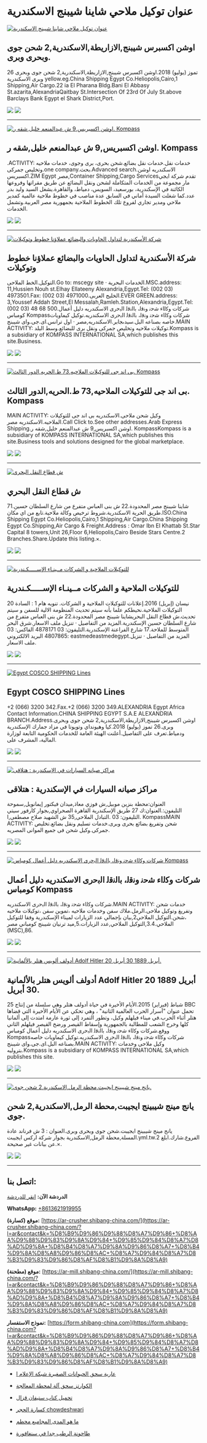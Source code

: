 # عنوان توكيل ملاحي شاينا شيبنج الاسكندرية

<a href="https://swt.shibang-china.com/?l=ar&img&k=%D8%B9%D9%86%D9%88%D8%A7%D9%86+%D8%AA%D9%88%D9%83%D9%8A%D9%84+%D9%85%D9%84%D8%A7%D8%AD%D9%8A+%D8%B4%D8%A7%D9%8A%D9%86%D8%A7+%D8%B4%D9%8A%D8%A8%D9%86%D8%AC+%D8%A7%D9%84%D8%A7%D8%B3%D9%83%D9%86%D8%AF%D8%B1%D9%8A%D8%A9" target="_blank">![عنوان توكيل ملاحي شاينا شيبنج الاسكندرية](http://static.shibang-china.com/all-800x300/767.jpg)</a>

## اوشن اكسبرس شيبنج,الازاريطة,الاسكندرية,2 شحن جوى وبحرى وبرى.
26 تموز (يوليو) 2018.اوشن اكسبرس شيبنج,الازاريطة,الاسكندرية,2 شحن جوى وبحرى وبرى الاسكندرية  yellow.eg.China Shipping Egypt Co.Heliopolis,Cairo,1 Shipping,Air Cargo.22 ia El Pharana Bldg.Bani El Abbasy St.azarita,AlexandriaQaitbay St.Intersection Of 23rd Of July St.above Barclays Bank Egypt el Shark District,Port.


<a href="https://whatsapp.shibangsoft.com/WhatsApp.php" target="_blank" title="WhatsApp">![](http://static.shibang-china.com/icon/whatsapp.png)</a> <a href="https://swt.shibang-china.com/?l=ar&icon&k=%D8%B9%D9%86%D9%88%D8%A7%D9%86+%D8%AA%D9%88%D9%83%D9%8A%D9%84+%D9%85%D9%84%D8%A7%D8%AD%D9%8A+%D8%B4%D8%A7%D9%8A%D9%86%D8%A7+%D8%B4%D9%8A%D8%A8%D9%86%D8%AC+%D8%A7%D9%84%D8%A7%D8%B3%D9%83%D9%86%D8%AF%D8%B1%D9%8A%D8%A9" target="_blank">![](http://static.shibang-china.com/icon/chat-ar.png)</a>

---

<a href="https://swt.shibang-china.com/?l=ar&img&k=%D8%B9%D9%86%D9%88%D8%A7%D9%86+%D8%AA%D9%88%D9%83%D9%8A%D9%84+%D9%85%D9%84%D8%A7%D8%AD%D9%8A+%D8%B4%D8%A7%D9%8A%D9%86%D8%A7+%D8%B4%D9%8A%D8%A8%D9%86%D8%AC+%D8%A7%D9%84%D8%A7%D8%B3%D9%83%D9%86%D8%AF%D8%B1%D9%8A%D8%A9" target="_blank">![اوشن اكسبريس,9 ش عبدالمنعم خليل,شقه ر. Kompass](http://static.shibang-china.com/all-800x300/263.jpg)</a>

## اوشن اكسبريس,9 ش عبدالمنعم خليل,شقه ر. Kompass
.ACTIVITY: خدمات نقل.خدمات نقل بضائع.شحن بحرى، برى وجوى، خدمات ملاحيه وتخليص جمركى.one company.بحث.Advanced search.الاسكندريه اوشن اكسبريس.ZIM Egypt مصر,Container Shipping,Cargo Servicesتقدم شركة ايجي مار مجموعة من الخدمات المتكاملة لشحن ونقل البضائع عن طريق مقراتها وفروعها الكائنة في الإسكندرية، بورسعيد، السويس، دمياط، والقاهرة.يشغل السيد وليد بدر عدد.كما شغلت السيدة أماني في السابق عدة مناصب في خطوط ملاحية عالمية كمدير ملاحي ومدير تجاري لفروع تلك الخطوط الملاحية بجمهورية مصر العربية.وتشمل الخدمات.


<a href="https://whatsapp.shibangsoft.com/WhatsApp.php" target="_blank" title="WhatsApp">![](http://static.shibang-china.com/icon/whatsapp.png)</a> <a href="https://swt.shibang-china.com/?l=ar&icon&k=%D8%B9%D9%86%D9%88%D8%A7%D9%86+%D8%AA%D9%88%D9%83%D9%8A%D9%84+%D9%85%D9%84%D8%A7%D8%AD%D9%8A+%D8%B4%D8%A7%D9%8A%D9%86%D8%A7+%D8%B4%D9%8A%D8%A8%D9%86%D8%AC+%D8%A7%D9%84%D8%A7%D8%B3%D9%83%D9%86%D8%AF%D8%B1%D9%8A%D8%A9" target="_blank">![](http://static.shibang-china.com/icon/chat-ar.png)</a>

---

<a href="https://swt.shibang-china.com/?l=ar&img&k=%D8%B9%D9%86%D9%88%D8%A7%D9%86+%D8%AA%D9%88%D9%83%D9%8A%D9%84+%D9%85%D9%84%D8%A7%D8%AD%D9%8A+%D8%B4%D8%A7%D9%8A%D9%86%D8%A7+%D8%B4%D9%8A%D8%A8%D9%86%D8%AC+%D8%A7%D9%84%D8%A7%D8%B3%D9%83%D9%86%D8%AF%D8%B1%D9%8A%D8%A9" target="_blank">![شركة الأسكندرية لتداول الحاويات والبضائع عملاؤنا خطوط وتوكيلات](http://static.shibang-china.com/all-800x300/894.jpg)</a>

## شركة الأسكندرية لتداول الحاويات والبضائع عملاؤنا خطوط وتوكيلات
التوكيل.الخط الملاحى.Go to: mscegy site &middot; الخدمات البحرية.MSC.address: 11,Hussien Nouh st.Elhay Ellateeny Alexandria,Egypt.Tel: (002 03) 4973501.Fax: (002 03) 4971000.الخليج العربى.EVER GREEN.address: 3,Youssef Addah Street,El Messalah,Ramleh.Station,Alexandria,Egypt.Tel: (002 03) 48 68 500.شركات ﻭﻛﻟﺍﺀ ﺷﺣﻧ ﻭﻧﻗﻟ، ﺑﺍﻟﻧﻗﻟ ﺍﻟﺑﺣﺭﻯ الاسكندريه دليل أعمال كومباس Kompassشركات ﻭﻛﻟﺍﺀ ﺷﺣﻧ ﻭﻧﻗﻟ، ﺑﺍﻟﻧﻗﻟ ﺍﻟﺑﺣﺭﻯ الاسكندريه.توكيل كيماويات خاصه بصناعه البل.سيدىجابر.الاسكندريه,مصر &middot; اول ترانس.اى.جى.واى شيبنج.MAIN ACTIVITY: توكيلات ملاحيه وتخليص جمركى ونقل برى للبضائع.وسط البلد.Kompass is a subsidiary of KOMPASS INTERNATIONAL SA,which publishes this site.Business.


<a href="https://whatsapp.shibangsoft.com/WhatsApp.php" target="_blank" title="WhatsApp">![](http://static.shibang-china.com/icon/whatsapp.png)</a> <a href="https://swt.shibang-china.com/?l=ar&icon&k=%D8%B9%D9%86%D9%88%D8%A7%D9%86+%D8%AA%D9%88%D9%83%D9%8A%D9%84+%D9%85%D9%84%D8%A7%D8%AD%D9%8A+%D8%B4%D8%A7%D9%8A%D9%86%D8%A7+%D8%B4%D9%8A%D8%A8%D9%86%D8%AC+%D8%A7%D9%84%D8%A7%D8%B3%D9%83%D9%86%D8%AF%D8%B1%D9%8A%D8%A9" target="_blank">![](http://static.shibang-china.com/icon/chat-ar.png)</a>

---

<a href="https://swt.shibang-china.com/?l=ar&img&k=%D8%B9%D9%86%D9%88%D8%A7%D9%86+%D8%AA%D9%88%D9%83%D9%8A%D9%84+%D9%85%D9%84%D8%A7%D8%AD%D9%8A+%D8%B4%D8%A7%D9%8A%D9%86%D8%A7+%D8%B4%D9%8A%D8%A8%D9%86%D8%AC+%D8%A7%D9%84%D8%A7%D8%B3%D9%83%D9%86%D8%AF%D8%B1%D9%8A%D8%A9" target="_blank">![بى اند جى للتوكيلات الملاحيه,73 ط.الحريه,الدور الثالث. Kompass](http://static.shibang-china.com/all-800x300/723.jpg)</a>

## بى اند جى للتوكيلات الملاحيه,73 ط.الحريه,الدور الثالث. Kompass
MAIN ACTIVITY: وكيل شحن ملاحى.الاسكندريه بى اند جى للتوكيلات الملاحيه.الاسكندريه مصر.Call Click to.See other addresses.Arab Express Shipping.اوشن اكسبريس,9 ش عبدالمنعم خليل,شقه ر. KompassKompass is a subsidiary of KOMPASS INTERNATIONAL SA,which publishes this site.Business tools and solutions designed for the global marketplace.


<a href="https://whatsapp.shibangsoft.com/WhatsApp.php" target="_blank" title="WhatsApp">![](http://static.shibang-china.com/icon/whatsapp.png)</a> <a href="https://swt.shibang-china.com/?l=ar&icon&k=%D8%B9%D9%86%D9%88%D8%A7%D9%86+%D8%AA%D9%88%D9%83%D9%8A%D9%84+%D9%85%D9%84%D8%A7%D8%AD%D9%8A+%D8%B4%D8%A7%D9%8A%D9%86%D8%A7+%D8%B4%D9%8A%D8%A8%D9%86%D8%AC+%D8%A7%D9%84%D8%A7%D8%B3%D9%83%D9%86%D8%AF%D8%B1%D9%8A%D8%A9" target="_blank">![](http://static.shibang-china.com/icon/chat-ar.png)</a>

---

<a href="https://swt.shibang-china.com/?l=ar&img&k=%D8%B9%D9%86%D9%88%D8%A7%D9%86+%D8%AA%D9%88%D9%83%D9%8A%D9%84+%D9%85%D9%84%D8%A7%D8%AD%D9%8A+%D8%B4%D8%A7%D9%8A%D9%86%D8%A7+%D8%B4%D9%8A%D8%A8%D9%86%D8%AC+%D8%A7%D9%84%D8%A7%D8%B3%D9%83%D9%86%D8%AF%D8%B1%D9%8A%D8%A9" target="_blank">![ش قطاع النقل البحري](http://static.shibang-china.com/all-800x300/397.jpg)</a>

## ش قطاع النقل البحري
شاينا شيبنج مصر المحدودة.22 ش بنى العباس متفرع من شارع السلطان حسين.71 طريق الحرية الاسكندرية.شروط ترخيص وكالة ملاحية.تابع من اي مكان.ISO.China Shipping Egypt Co.Heliopolis,Cairo,1 Shipping,Air Cargo.China Shipping Egypt Co.Shipping,Air Cargo &amp; Freight.Address : Omar Ibn El Khattab St.Star Capital 8 towers,Unit 26,Floor 6,Heliopolis,Cairo Beside Stars Centre.2 Branches.Share.Update this listing.×.


<a href="https://whatsapp.shibangsoft.com/WhatsApp.php" target="_blank" title="WhatsApp">![](http://static.shibang-china.com/icon/whatsapp.png)</a> <a href="https://swt.shibang-china.com/?l=ar&icon&k=%D8%B9%D9%86%D9%88%D8%A7%D9%86+%D8%AA%D9%88%D9%83%D9%8A%D9%84+%D9%85%D9%84%D8%A7%D8%AD%D9%8A+%D8%B4%D8%A7%D9%8A%D9%86%D8%A7+%D8%B4%D9%8A%D8%A8%D9%86%D8%AC+%D8%A7%D9%84%D8%A7%D8%B3%D9%83%D9%86%D8%AF%D8%B1%D9%8A%D8%A9" target="_blank">![](http://static.shibang-china.com/icon/chat-ar.png)</a>

---

<a href="https://swt.shibang-china.com/?l=ar&img&k=%D8%B9%D9%86%D9%88%D8%A7%D9%86+%D8%AA%D9%88%D9%83%D9%8A%D9%84+%D9%85%D9%84%D8%A7%D8%AD%D9%8A+%D8%B4%D8%A7%D9%8A%D9%86%D8%A7+%D8%B4%D9%8A%D8%A8%D9%86%D8%AC+%D8%A7%D9%84%D8%A7%D8%B3%D9%83%D9%86%D8%AF%D8%B1%D9%8A%D8%A9" target="_blank">![للتوكيلات الملاحية و الشركات مــينـاء الإســـــكـندرية](http://static.shibang-china.com/all-800x300/141.jpg)</a>

## للتوكيلات الملاحية و الشركات مــينـاء الإســـــكـندرية
20 نيسان (إبريل) 2016.إعلانات للتوكيلات الملاحية و الشركات. تنويه هام 1 : السادة التوكيلات الملاحية.نحيطكم علما بأنه سيتم تحديث المنظومة الالية للسفن و سيتم تحديث.ش قطاع النقل البحريشاينا شيبنج مصر المحدودة.22 ش بنى العباس متفرع من شارع السلطان حسين الإسكندرية.المزيد من التفاصيل &middot; تنزيل ملف الاسعار.شرق البحر المتوسط للملاحة.17 شارع الفراعنة الإسكندرية.التليفون: 03 4878171 الفاكس: 03 4807865 البريد الالكتروني: eastmedeastmedegypt.المزيد من التفاصيل &middot; تنزيل ملف الاسعار.


<a href="https://whatsapp.shibangsoft.com/WhatsApp.php" target="_blank" title="WhatsApp">![](http://static.shibang-china.com/icon/whatsapp.png)</a> <a href="https://swt.shibang-china.com/?l=ar&icon&k=%D8%B9%D9%86%D9%88%D8%A7%D9%86+%D8%AA%D9%88%D9%83%D9%8A%D9%84+%D9%85%D9%84%D8%A7%D8%AD%D9%8A+%D8%B4%D8%A7%D9%8A%D9%86%D8%A7+%D8%B4%D9%8A%D8%A8%D9%86%D8%AC+%D8%A7%D9%84%D8%A7%D8%B3%D9%83%D9%86%D8%AF%D8%B1%D9%8A%D8%A9" target="_blank">![](http://static.shibang-china.com/icon/chat-ar.png)</a>

---

<a href="https://swt.shibang-china.com/?l=ar&img&k=%D8%B9%D9%86%D9%88%D8%A7%D9%86+%D8%AA%D9%88%D9%83%D9%8A%D9%84+%D9%85%D9%84%D8%A7%D8%AD%D9%8A+%D8%B4%D8%A7%D9%8A%D9%86%D8%A7+%D8%B4%D9%8A%D8%A8%D9%86%D8%AC+%D8%A7%D9%84%D8%A7%D8%B3%D9%83%D9%86%D8%AF%D8%B1%D9%8A%D8%A9" target="_blank">![Egypt COSCO SHIPPING Lines](http://static.shibang-china.com/all-800x300/23.jpg)</a>

## Egypt COSCO SHIPPING Lines
+2 (066) 3200 342.Fax.+2 (066) 3200 349.ALEXANDRIA Egypt Africa Contact Information.CHINA SHIPPING EGYPT S.A.E ALEXANDRIA BRANCH.Address.اوشن اكسبرس شيبنج,الازاريطة,الاسكندرية,2 شحن جوى وبحرى وبرى.26 تموز (يوليو) 2018.كيا وهيونداي وتويوتا في مزاد جمارك الإسكندرية ودمياط.تعرف على التفاصيل.أعلنت الهيئة العامة للخدمات الحكومية التابعة لوزارة المالية، المشرف على.


<a href="https://whatsapp.shibangsoft.com/WhatsApp.php" target="_blank" title="WhatsApp">![](http://static.shibang-china.com/icon/whatsapp.png)</a> <a href="https://swt.shibang-china.com/?l=ar&icon&k=%D8%B9%D9%86%D9%88%D8%A7%D9%86+%D8%AA%D9%88%D9%83%D9%8A%D9%84+%D9%85%D9%84%D8%A7%D8%AD%D9%8A+%D8%B4%D8%A7%D9%8A%D9%86%D8%A7+%D8%B4%D9%8A%D8%A8%D9%86%D8%AC+%D8%A7%D9%84%D8%A7%D8%B3%D9%83%D9%86%D8%AF%D8%B1%D9%8A%D8%A9" target="_blank">![](http://static.shibang-china.com/icon/chat-ar.png)</a>

---

<a href="https://swt.shibang-china.com/?l=ar&img&k=%D8%B9%D9%86%D9%88%D8%A7%D9%86+%D8%AA%D9%88%D9%83%D9%8A%D9%84+%D9%85%D9%84%D8%A7%D8%AD%D9%8A+%D8%B4%D8%A7%D9%8A%D9%86%D8%A7+%D8%B4%D9%8A%D8%A8%D9%86%D8%AC+%D8%A7%D9%84%D8%A7%D8%B3%D9%83%D9%86%D8%AF%D8%B1%D9%8A%D8%A9" target="_blank">![مراكز صيانه السيارات في الإسكندرية : هتلاقى](http://static.shibang-china.com/all-800x300/587.jpg)</a>

## مراكز صيانه السيارات في الإسكندرية : هتلاقى
العنوان:محطة بنزين موبيل,ش فوزي معاذ,ميدان فيكتور إيمانويل,سموحة التليفون:.العنوان:ك 27 طريق الإسكندرية القاهرة الصحراوي,بجوار كارفور سيتي التليفون: 03 .التبادل الملاحى,35 ش الشهيد صلاح مصطفى,ا. KompassMAIN ACTIVITY: شحن وتفريغ بضائع بحرى وبرى.خدمات تسليم ونقل بضائع.تخليص جمركى.وكيل شحن فى جميع الموانى المصريه.


<a href="https://whatsapp.shibangsoft.com/WhatsApp.php" target="_blank" title="WhatsApp">![](http://static.shibang-china.com/icon/whatsapp.png)</a> <a href="https://swt.shibang-china.com/?l=ar&icon&k=%D8%B9%D9%86%D9%88%D8%A7%D9%86+%D8%AA%D9%88%D9%83%D9%8A%D9%84+%D9%85%D9%84%D8%A7%D8%AD%D9%8A+%D8%B4%D8%A7%D9%8A%D9%86%D8%A7+%D8%B4%D9%8A%D8%A8%D9%86%D8%AC+%D8%A7%D9%84%D8%A7%D8%B3%D9%83%D9%86%D8%AF%D8%B1%D9%8A%D8%A9" target="_blank">![](http://static.shibang-china.com/icon/chat-ar.png)</a>

---

<a href="https://swt.shibang-china.com/?l=ar&img&k=%D8%B9%D9%86%D9%88%D8%A7%D9%86+%D8%AA%D9%88%D9%83%D9%8A%D9%84+%D9%85%D9%84%D8%A7%D8%AD%D9%8A+%D8%B4%D8%A7%D9%8A%D9%86%D8%A7+%D8%B4%D9%8A%D8%A8%D9%86%D8%AC+%D8%A7%D9%84%D8%A7%D8%B3%D9%83%D9%86%D8%AF%D8%B1%D9%8A%D8%A9" target="_blank">![شركات ﻭﻛﻟﺍﺀ ﺷﺣﻧ ﻭﻧﻗﻟ، ﺑﺍﻟﻧﻗﻟ ﺍﻟﺑﺣﺭﻯ الاسكندريه دليل أعمال كومباس Kompass](http://static.shibang-china.com/all-800x300/795.jpg)</a>

## شركات ﻭﻛﻟﺍﺀ ﺷﺣﻧ ﻭﻧﻗﻟ، ﺑﺍﻟﻧﻗﻟ ﺍﻟﺑﺣﺭﻯ الاسكندريه دليل أعمال كومباس Kompass
شركات ﻭﻛﻟﺍﺀ ﺷﺣﻧ ﻭﻧﻗﻟ، ﺑﺍﻟﻧﻗﻟ ﺍﻟﺑﺣﺭﻯ الاسكندريه.MAIN ACTIVITY: خدمات شحن وتفريغ وتوكيل ملاحى.الرمل.ملاك سفن وخدمات ملاحيه ،تموين سفن ،توكيلات ملاحيه ،شحن.التوكيل الملاحي2,بيان بإجمالي عدد الزيارات لميناء الإسكندرية وفقا للتوكيل الملاحي.3.4,التوكيل الملاحي,عدد الزيارات.5,ميد ترنيان شيبنج كومباني مصر (MSC),86.


<a href="https://whatsapp.shibangsoft.com/WhatsApp.php" target="_blank" title="WhatsApp">![](http://static.shibang-china.com/icon/whatsapp.png)</a> <a href="https://swt.shibang-china.com/?l=ar&icon&k=%D8%B9%D9%86%D9%88%D8%A7%D9%86+%D8%AA%D9%88%D9%83%D9%8A%D9%84+%D9%85%D9%84%D8%A7%D8%AD%D9%8A+%D8%B4%D8%A7%D9%8A%D9%86%D8%A7+%D8%B4%D9%8A%D8%A8%D9%86%D8%AC+%D8%A7%D9%84%D8%A7%D8%B3%D9%83%D9%86%D8%AF%D8%B1%D9%8A%D8%A9" target="_blank">![](http://static.shibang-china.com/icon/chat-ar.png)</a>

---

<a href="https://swt.shibang-china.com/?l=ar&img&k=%D8%B9%D9%86%D9%88%D8%A7%D9%86+%D8%AA%D9%88%D9%83%D9%8A%D9%84+%D9%85%D9%84%D8%A7%D8%AD%D9%8A+%D8%B4%D8%A7%D9%8A%D9%86%D8%A7+%D8%B4%D9%8A%D8%A8%D9%86%D8%AC+%D8%A7%D9%84%D8%A7%D8%B3%D9%83%D9%86%D8%AF%D8%B1%D9%8A%D8%A9" target="_blank">![أدولف ألويس هتلر بالألمانية Adolf Hitler 20 أبريل 1889 30 أبريل.](http://static.shibang-china.com/all-800x300/129.jpg)</a>

## أدولف ألويس هتلر بالألمانية Adolf Hitler 20 أبريل 1889 30 أبريل.
25 شباط (فبراير) 2015.الأيام الأخيرة في حياة أدولف هتلر وهي سلسلة من إنتاج BBC تحمل عنوان &quot;أسرار الحرب العالمية الثانية&quot; ، وهي تحكي عن الأيام الأخيرة التي قضاها هتلر أثناء الحرب.في ميناء فيلهلم وكيل، وتطور التمرد إلى ثورة عارمة امتدت إلى ألمانيا كلها وخرج الشعب للمطالبة بالجمهورية وإسقاط القيصر ورضخ القيصر فيلهلم الثاني ووقع.شركات ﻭﻛﻟﺍﺀ ﺷﺣﻧ ﻭﻧﻗﻟ، ﺑﺍﻟﻧﻗﻟ ﺍﻟﺑﺣﺭﻯ الاسكندريه دليل أعمال كومباس Kompassشركات ﻭﻛﻟﺍﺀ ﺷﺣﻧ ﻭﻧﻗﻟ، ﺑﺍﻟﻧﻗﻟ ﺍﻟﺑﺣﺭﻯ الاسكندريه.توكيل كيماويات خاصه بصناعه البل.اى.جى.واى شيبنج.MAIN ACTIVITY: وكيل ملاحى وخدمات بتروليه.Kompass is a subsidiary of KOMPASS INTERNATIONAL SA,which publishes this site.


<a href="https://whatsapp.shibangsoft.com/WhatsApp.php" target="_blank" title="WhatsApp">![](http://static.shibang-china.com/icon/whatsapp.png)</a> <a href="https://swt.shibang-china.com/?l=ar&icon&k=%D8%B9%D9%86%D9%88%D8%A7%D9%86+%D8%AA%D9%88%D9%83%D9%8A%D9%84+%D9%85%D9%84%D8%A7%D8%AD%D9%8A+%D8%B4%D8%A7%D9%8A%D9%86%D8%A7+%D8%B4%D9%8A%D8%A8%D9%86%D8%AC+%D8%A7%D9%84%D8%A7%D8%B3%D9%83%D9%86%D8%AF%D8%B1%D9%8A%D8%A9" target="_blank">![](http://static.shibang-china.com/icon/chat-ar.png)</a>

---

<a href="https://swt.shibang-china.com/?l=ar&img&k=%D8%B9%D9%86%D9%88%D8%A7%D9%86+%D8%AA%D9%88%D9%83%D9%8A%D9%84+%D9%85%D9%84%D8%A7%D8%AD%D9%8A+%D8%B4%D8%A7%D9%8A%D9%86%D8%A7+%D8%B4%D9%8A%D8%A8%D9%86%D8%AC+%D8%A7%D9%84%D8%A7%D8%B3%D9%83%D9%86%D8%AF%D8%B1%D9%8A%D8%A9" target="_blank">![يانج مينج شيبينج ايجيبت,محطة الرمل,الاسكندرية,2 شحن جوى.](http://static.shibang-china.com/all-800x300/471.jpg)</a>

## يانج مينج شيبينج ايجيبت,محطة الرمل,الاسكندرية,2 شحن جوى.
يانج مينج شيبينج ايجيبت.شحن جوى وبحرى وبرى.العنوان : 3 ش فرناند عادة المسلة,محطة الرمل,الاسكندرية بجوار شركة اركس ايجيبت.yml.tw.2 الفروع.شارك.ابلغ عن بيانات غير صحيحة.×.

<a href="https://whatsapp.shibangsoft.com/WhatsApp.php" target="_blank" title="WhatsApp">![](http://static.shibang-china.com/icon/whatsapp.png)</a> <a href="https://swt.shibang-china.com/?l=ar&icon&k=%D8%B9%D9%86%D9%88%D8%A7%D9%86+%D8%AA%D9%88%D9%83%D9%8A%D9%84+%D9%85%D9%84%D8%A7%D8%AD%D9%8A+%D8%B4%D8%A7%D9%8A%D9%86%D8%A7+%D8%B4%D9%8A%D8%A8%D9%86%D8%AC+%D8%A7%D9%84%D8%A7%D8%B3%D9%83%D9%86%D8%AF%D8%B1%D9%8A%D8%A9" target="_blank">![](http://static.shibang-china.com/icon/chat-ar.png)</a>

---
## اتصل بنا:

**الدردشة الآن:** [انقر للدردشة](https://swt.shibang-china.com?l=ar&contact&k=%D8%B9%D9%86%D9%88%D8%A7%D9%86+%D8%AA%D9%88%D9%83%D9%8A%D9%84+%D9%85%D9%84%D8%A7%D8%AD%D9%8A+%D8%B4%D8%A7%D9%8A%D9%86%D8%A7+%D8%B4%D9%8A%D8%A8%D9%86%D8%AC+%D8%A7%D9%84%D8%A7%D8%B3%D9%83%D9%86%D8%AF%D8%B1%D9%8A%D8%A9)

**WhatsApp:**  [+8613621919955](https://whatsapp.shibangsoft.com/WhatsApp.php)

**موقع (كسارة):** [https://ar-crusher.shibang-china.com/](https://ar-crusher.shibang-china.com/?l=ar&contact&k=%D8%B9%D9%86%D9%88%D8%A7%D9%86+%D8%AA%D9%88%D9%83%D9%8A%D9%84+%D9%85%D9%84%D8%A7%D8%AD%D9%8A+%D8%B4%D8%A7%D9%8A%D9%86%D8%A7+%D8%B4%D9%8A%D8%A8%D9%86%D8%AC+%D8%A7%D9%84%D8%A7%D8%B3%D9%83%D9%86%D8%AF%D8%B1%D9%8A%D8%A9)

**موقع (مطحنة):** [https://ar-mill.shibang-china.com/](https://ar-mill.shibang-china.com/?l=ar&contact&k=%D8%B9%D9%86%D9%88%D8%A7%D9%86+%D8%AA%D9%88%D9%83%D9%8A%D9%84+%D9%85%D9%84%D8%A7%D8%AD%D9%8A+%D8%B4%D8%A7%D9%8A%D9%86%D8%A7+%D8%B4%D9%8A%D8%A8%D9%86%D8%AC+%D8%A7%D9%84%D8%A7%D8%B3%D9%83%D9%86%D8%AF%D8%B1%D9%8A%D8%A9)

**نموذج الاستفسار:** [https://form.shibang-china.com](https://form.shibang-china.com?l=ar&contact&k=%D8%B9%D9%86%D9%88%D8%A7%D9%86+%D8%AA%D9%88%D9%83%D9%8A%D9%84+%D9%85%D9%84%D8%A7%D8%AD%D9%8A+%D8%B4%D8%A7%D9%8A%D9%86%D8%A7+%D8%B4%D9%8A%D8%A8%D9%86%D8%AC+%D8%A7%D9%84%D8%A7%D8%B3%D9%83%D9%86%D8%AF%D8%B1%D9%8A%D8%A9)

* [عارية سحق الحيوانات الصغيرة شبكة الإعلام ا](../23/%D8%B9%D8%A7%D8%B1%D9%8A%D8%A9%20%D8%B3%D8%AD%D9%82%20%D8%A7%D9%84%D8%AD%D9%8A%D9%88%D8%A7%D9%86%D8%A7%D8%AA%20%D8%A7%D9%84%D8%B5%D8%BA%D9%8A%D8%B1%D8%A9%20%D8%B4%D8%A8%D9%83%D8%A9%20%D8%A7%D9%84%D8%A5%D8%B9%D9%84%D8%A7%D9%85%20%D8%A7.md)

* [الكوارتز سحق آلة لمحطة المعالجة](../25/%D8%A7%D9%84%D9%83%D9%88%D8%A7%D8%B1%D8%AA%D8%B2%20%D8%B3%D8%AD%D9%82%20%D8%A2%D9%84%D8%A9%20%D9%84%D9%85%D8%AD%D8%B7%D8%A9%20%D8%A7%D9%84%D9%85%D8%B9%D8%A7%D9%84%D8%AC%D8%A9.md)

* [تحميل كتاب ستيفان قزال](../21/%D8%AA%D8%AD%D9%85%D9%8A%D9%84%20%D9%83%D8%AA%D8%A7%D8%A8%20%D8%B3%D8%AA%D9%8A%D9%81%D8%A7%D9%86%20%D9%82%D8%B2%D8%A7%D9%84.md)

* [كسارة الحجر chowdeshwari](../23/%D9%83%D8%B3%D8%A7%D8%B1%D8%A9%20%D8%A7%D9%84%D8%AD%D8%AC%D8%B1%20chowdeshwari.md)

* [ما هو المدى المجاميع محطم](../21/%D9%85%D8%A7%20%D9%87%D9%88%20%D8%A7%D9%84%D9%85%D8%AF%D9%89%20%D8%A7%D9%84%D9%85%D8%AC%D8%A7%D9%85%D9%8A%D8%B9%20%D9%85%D8%AD%D8%B7%D9%85.md)

* [طاحونة الرطب جدا في سنغافورة](../24/%D8%B7%D8%A7%D8%AD%D9%88%D9%86%D8%A9%20%D8%A7%D9%84%D8%B1%D8%B7%D8%A8%20%D8%AC%D8%AF%D8%A7%20%D9%81%D9%8A%20%D8%B3%D9%86%D8%BA%D8%A7%D9%81%D9%88%D8%B1%D8%A9.md)
